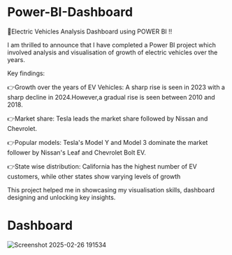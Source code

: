 # Power-BI-Dashboard
🚗Electric Vehicles Analysis Dashboard using POWER BI !!

I am thrilled to announce that I have completed a Power BI project which involved analysis and visualisation of growth of electric vehicles over the years.

Key findings:

👉Growth over the years of EV Vehicles: A sharp rise is seen in 2023 with a sharp decline in 2024.However,a gradual rise is seen between 2010 and 2018.

👉Market share: Tesla leads the market share followed by Nissan and Chevrolet.

👉Popular models: Tesla's Model Y and Model 3 dominate the market follower by Nissan's Leaf and Chevrolet Bolt EV.

👉State wise distribution: California has the highest number of EV customers, while other states show varying levels of growth

This project helped me in showcasing my visualisation skills, dashboard designing and unlocking key insights.

# Dashboard
![Screenshot 2025-02-26 191534](https://github.com/user-attachments/assets/e37b8db7-4519-4b84-8e33-0a1e99373116)

